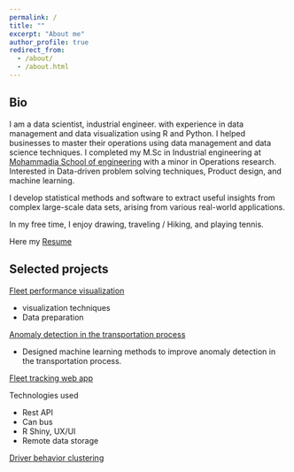 ```yaml
---
permalink: /
title: ""
excerpt: "About me"
author_profile: true
redirect_from:
  - /about/
  - /about.html
---
```


## Bio

I am a data scientist, industrial engineer. with experience in data management and data visualization using R and Python.
I helped businesses to master their operations using data management and data science techniques.
I completed my M.Sc in Industrial engineering at [Mohammadia School of engineering](https://www.emi.ac.ma/) with a minor in Operations research.
Interested in Data-driven problem solving techniques, Product design, and machine learning.

I develop statistical methods and software to extract useful insights from complex large-scale data sets, arising from various real-world applications.

In my free time, I enjoy drawing, traveling / Hiking, and playing tennis.

Here my [Resume](https://hamzawhite.github.io/cv/)

## Selected projects

[Fleet performance visualization](https://www.rpubs.com/himl/fleet_performance_report)
- visualization techniques
- Data preparation

[Anomaly detection in the transportation process](https://rpubs.com/himl/713598) 
- Designed machine learning methods to improve anomaly detection in the transportation process.

[Fleet tracking web app](https://rpubs.com/himl/724135)

Technologies used
- Rest API
- Can bus
- R Shiny, UX/UI
- Remote data storage

[Driver behavior clustering]()


